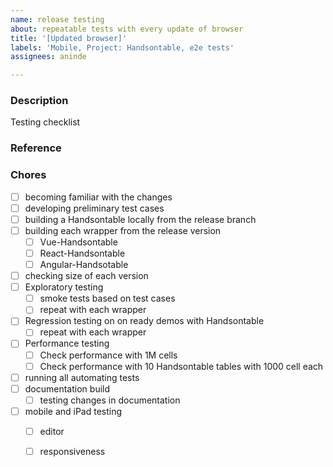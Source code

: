 ```yaml
---
name: release testing
about: repeatable tests with every update of browser
title: '[Updated browser]'
labels: 'Mobile, Project: Handsontable, e2e tests'
assignees: aninde

---
```


### Description
Testing checklist


### Reference
<link to the release branch>
<link to changelog>

### Chores

- [ ] becoming familiar with the changes
- [ ] developing preliminary test cases
- [ ] building a Handsontable locally from the release branch
- [ ] building each wrapper from the release version
   - [ ] Vue-Handsontable
   - [ ] React-Handsontable
   - [ ] Angular-Handsotable
- [ ] checking size of each version
- [ ] Exploratory testing
   - [ ] smoke tests based on test cases
   - [ ] repeat with each wrapper
- [ ] Regression testing on on ready demos with Handsontable
   - [ ] repeat with each wrapper
- [ ] Performance testing
    - [ ] Check performance with 1M cells
    - [ ] Check performance with 10 Handsontable tables with 1000 cell each
- [ ] running all automating tests
- [ ] documentation build
   - [ ] testing changes in documentation
- [ ] mobile and iPad testing
   - [ ] editor
   - [ ] responsiveness

